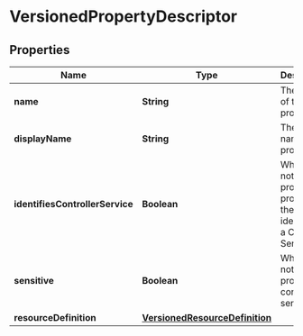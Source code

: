 # VersionedPropertyDescriptor

## Properties
Name | Type | Description | Notes
------------ | ------------- | ------------- | -------------
**name** | **String** | The name of the property |  [optional]
**displayName** | **String** | The display name of the property |  [optional]
**identifiesControllerService** | **Boolean** | Whether or not the property provides the identifier of a Controller Service |  [optional]
**sensitive** | **Boolean** | Whether or not the property is considered sensitive |  [optional]
**resourceDefinition** | [**VersionedResourceDefinition**](VersionedResourceDefinition.md) |  |  [optional]
